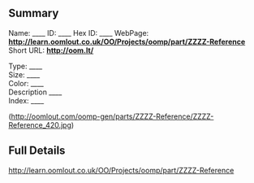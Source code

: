

 ## Summary
Name: ____
ID: ____
Hex ID: ____
WebPage: __http://learn.oomlout.co.uk/OO/Projects/oomp/part/ZZZZ-Reference__
Short URL: __http://oom.lt/__

Type: ____  
Size: ____  
Color: ____  
Description ____  
Index: ____


(http://oomlout.com/oomp-gen/parts/ZZZZ-Reference/ZZZZ-Reference_420.jpg)


 ## Full Details
 http://learn.oomlout.co.uk/OO/Projects/oomp/part/ZZZZ-Reference














